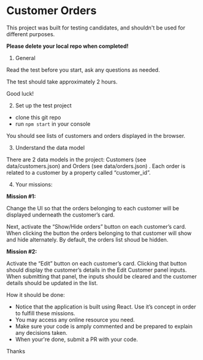 # Customer Orders

This project was built for testing candidates, and shouldn't be used for different purposes.

**Please delete your local repo when completed!**

1.	General

Read the test before you start, ask any questions as needed.

The test should take approximately 2 hours.

Good luck!

2.	Set up the test project

 - clone this git repo
 - run	 `npm start` in your console

You should see lists of customers and orders displayed in the browser.

3.	Understand the data model

There are 2 data models in the project: Customers (see data/customers.json) and Orders (see data/orders.json) . Each order is related to a customer by a property called “customer_id”.

4.	Your missions:

**Mission #1:**

Change the UI so that the orders belonging to each customer will be displayed underneath the customer’s card.

Next, activate the “Show/Hide orders” button on each customer’s card. When clicking the button the orders belonging to that customer will show and hide alternately. By default, the orders list shoud be hidden.

**Mission #2:**

Activate the “Edit” button on each customer’s card. Clicking that button should display the customer’s details in the Edit Customer panel inputs. When submitting that panel, the inputs should be cleared and the customer details should be updated in the list.

How it should be done:

-	Notice that the application is built using React. Use it’s concept in order to fulfill these missions.
-	You may access any online resource you need.
-	Make sure your code is amply commented and be prepared to explain any decisions taken.
- When your're done, submit a PR with your code.

Thanks

